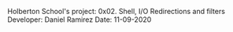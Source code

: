 Holberton School's project: 0x02. Shell, I/O Redirections and filters
Developer: Daniel Ramirez
Date: 11-09-2020